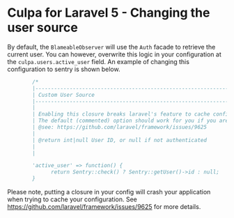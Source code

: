 # Culpa for Laravel 5 - Changing the user source

By default, the `BlameableObserver` will use the `Auth` facade to retrieve the current user. 
You can however, overwrite this logic in your configuration at the `culpa.users.active_user` field.
An example of changing this configuration to sentry is shown below.

```php 
        /*
        |--------------------------------------------------------------------------
        | Custom User Source
        |--------------------------------------------------------------------------
        |
        | Enabling this closure breaks laravel's feature to cache config files
        | The default (commented) option should work for you if you are using the default Auth provider.
        | @see: https://github.com/laravel/framework/issues/9625
        |
        | @return int|null User ID, or null if not authenticated
        |
        |

        'active_user' => function() {
              return Sentry::check() ? Sentry::getUser()->id : null;
        }
```

Please note, putting a closure in your config will crash your application when trying to cache your configuration.
See https://github.com/laravel/framework/issues/9625 for more details. 